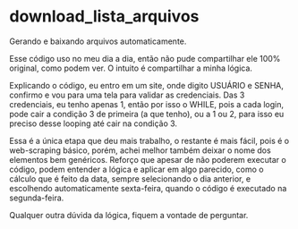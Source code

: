 # download_lista_arquivos
 Gerando e baixando arquivos automaticamente.
 
 Esse código uso no meu dia a dia, então não pude compartilhar ele 100% original, como podem ver. O intuito é compartilhar a minha lógica.
 
 Explicando o código, eu entro em um site, onde digito USUÁRIO e SENHA, confirmo e vou para uma tela para validar as credenciais.
 Das 3 credenciais, eu tenho apenas 1, então por isso o WHILE, pois a cada login, pode cair a condição 3 de primeira (a que tenho), ou a 1 ou 2, para isso eu preciso desse looping até cair na condição 3.
 
 Essa é a única etapa que deu mais trabalho, o restante é mais fácil, pois é o web-scraping básico, porém, achei melhor também deixar o nome dos elementos bem genéricos. Reforço que apesar de não poderem executar o código, podem entender a lógica e aplicar em algo parecido, como o cálculo que é feito da data, sempre selecionando o dia anterior, e escolhendo automaticamente sexta-feira, quando o código é executado na segunda-feira.
 
 Qualquer outra dúvida da lógica, fiquem a vontade de perguntar.
